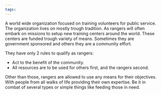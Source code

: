 ```yaml
---
tags:
---
```

A world wide organization focused on training volunteers for public service.
The organization lives on mostly trough tradition. As rangers will often embark on missions to setup new training centers around the world.
These centers are funded trough variety of means. Sometimes they are government sponsored and others they are a community effort.

They have only 2 rules to qualify as rangers:
- Act to the benefit of the community.
- All resources are to be used for others first, and the rangers second.

Other than those, rangers are allowed to use any means for their objectives. With people from all walks of life providing their own expertise. Be it in combat of several types or simple things like feeding those in need.